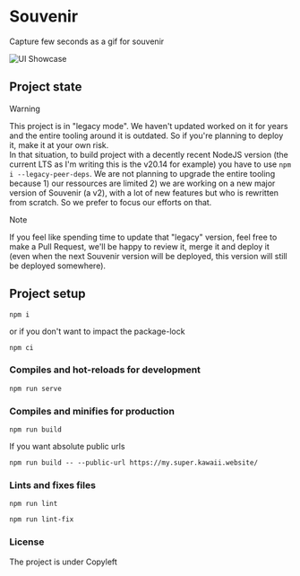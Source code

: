 # Souvenir

Capture few seconds as a gif for souvenir

![UI Showcase](showcase.png)

## Project state

> [!WARNING]
> This project is in "legacy mode". We haven't updated worked on it for years and the entire tooling around it is outdated. So if you're planning to deploy it, make it at your own risk.\
> In that situation, to build project with a decently recent NodeJS version (the current LTS as I'm writing this is the v20.14 for example) you have to use `npm i --legacy-peer-deps`.
> We are not planning to upgrade the entire tooling because 1) our ressources are limited 2) we are working on a new major version of Souvenir (a v2), with a lot of new features but who is rewritten from scratch. So we prefer to focus our efforts on that.

> [!NOTE]
> If you feel like spending time to update that "legacy" version, feel free to make a Pull Request, we'll be happy to review it, merge it and deploy it (even when the next Souvenir version will be deployed, this version will still be deployed somewhere).

## Project setup
```
npm i
```
or if you don't want to impact the package-lock
```
npm ci
```

### Compiles and hot-reloads for development
```
npm run serve
```

### Compiles and minifies for production
```
npm run build
```
If you want absolute public urls
```
npm run build -- --public-url https://my.super.kawaii.website/
```

### Lints and fixes files
```
npm run lint
```
```
npm run lint-fix
```

### License

The project is under Copyleft
